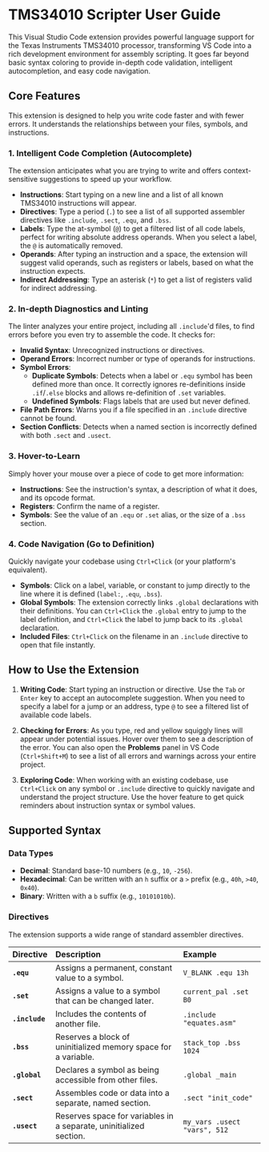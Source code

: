 # TMS34010 Scripter User Guide

This Visual Studio Code extension provides powerful language support for the Texas Instruments TMS34010 processor, transforming VS Code into a rich development environment for assembly scripting. It goes far beyond basic syntax coloring to provide in-depth code validation, intelligent autocompletion, and easy code navigation.

## Core Features

This extension is designed to help you write code faster and with fewer errors. It understands the relationships between your files, symbols, and instructions.

### 1. Intelligent Code Completion (Autocomplete)

The extension anticipates what you are trying to write and offers context-sensitive suggestions to speed up your workflow.

* **Instructions**: Start typing on a new line and a list of all known TMS34010 instructions will appear.
* **Directives**: Type a period (`.`) to see a list of all supported assembler directives like `.include`, `.sect`, `.equ`, and `.bss`.
* **Labels**: Type the at-symbol (`@`) to get a filtered list of all code labels, perfect for writing absolute address operands. When you select a label, the `@` is automatically removed.
* **Operands**: After typing an instruction and a space, the extension will suggest valid operands, such as registers or labels, based on what the instruction expects.
* **Indirect Addressing**: Type an asterisk (`*`) to get a list of registers valid for indirect addressing.

### 2. In-depth Diagnostics and Linting

The linter analyzes your entire project, including all `.include`'d files, to find errors before you even try to assemble the code. It checks for:

* **Invalid Syntax**: Unrecognized instructions or directives.
* **Operand Errors**: Incorrect number or type of operands for instructions.
* **Symbol Errors**:
    * **Duplicate Symbols**: Detects when a label or `.equ` symbol has been defined more than once. It correctly ignores re-definitions inside `.if`/`.else` blocks and allows re-definition of `.set` variables.
    * **Undefined Symbols**: Flags labels that are used but never defined.
* **File Path Errors**: Warns you if a file specified in an `.include` directive cannot be found.
* **Section Conflicts**: Detects when a named section is incorrectly defined with both `.sect` and `.usect`.

### 3. Hover-to-Learn

Simply hover your mouse over a piece of code to get more information:

* **Instructions**: See the instruction's syntax, a description of what it does, and its opcode format.
* **Registers**: Confirm the name of a register.
* **Symbols**: See the value of an `.equ` or `.set` alias, or the size of a `.bss` section.

### 4. Code Navigation (Go to Definition)

Quickly navigate your codebase using `Ctrl+Click` (or your platform's equivalent).

* **Symbols**: Click on a label, variable, or constant to jump directly to the line where it is defined (`label:`, `.equ`, `.bss`).
* **Global Symbols**: The extension correctly links `.global` declarations with their definitions. You can `Ctrl+Click` the `.global` entry to jump to the label definition, and `Ctrl+Click` the label to jump back to its `.global` declaration.
* **Included Files**: `Ctrl+Click` on the filename in an `.include` directive to open that file instantly.

## How to Use the Extension

1.  **Writing Code**: Start typing an instruction or directive. Use the `Tab` or `Enter` key to accept an autocomplete suggestion. When you need to specify a label for a jump or an address, type `@` to see a filtered list of available code labels.

2.  **Checking for Errors**: As you type, red and yellow squiggly lines will appear under potential issues. Hover over them to see a description of the error. You can also open the **Problems** panel in VS Code (`Ctrl+Shift+M`) to see a list of all errors and warnings across your entire project.

3.  **Exploring Code**: When working with an existing codebase, use `Ctrl+Click` on any symbol or `.include` directive to quickly navigate and understand the project structure. Use the hover feature to get quick reminders about instruction syntax or symbol values.

## Supported Syntax

### Data Types

* **Decimal**: Standard base-10 numbers (e.g., `10`, `-256`).
* **Hexadecimal**: Can be written with an `h` suffix or a `>` prefix (e.g., `40h`, `>40`, `0x40`).
* **Binary**: Written with a `b` suffix (e.g., `10101010b`).

### Directives

The extension supports a wide range of standard assembler directives.

| Directive | Description | Example |
| :--- | :--- | :--- |
| **`.equ`** | Assigns a permanent, constant value to a symbol. | `V_BLANK .equ 13h` |
| **`.set`** | Assigns a value to a symbol that can be changed later. | `current_pal .set B0` |
| **`.include`** | Includes the contents of another file. | `.include "equates.asm"` |
| **`.bss`** | Reserves a block of uninitialized memory space for a variable. | `stack_top .bss 1024` |
| **`.global`** | Declares a symbol as being accessible from other files. | `.global _main` |
| **`.sect`** | Assembles code or data into a separate, named section. | `.sect "init_code"` |
| **`.usect`** | Reserves space for variables in a separate, uninitialized section. | `my_vars .usect "vars", 512` |